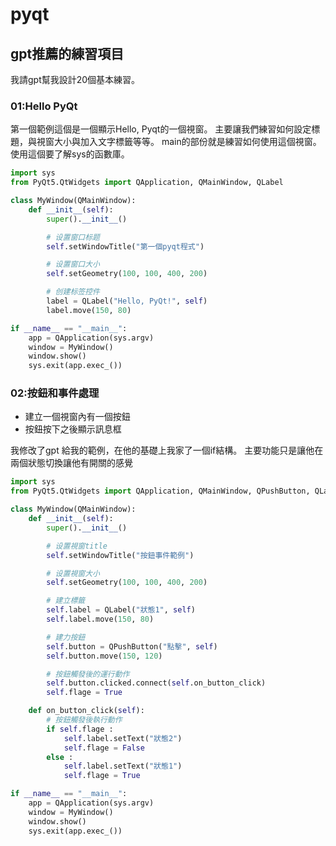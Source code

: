 # pyqt 

## gpt推薦的練習項目

我請gpt幫我設計20個基本練習。

### 01:Hello PyQt 

第一個範例這個是一個顯示Hello, Pyqt的一個視窗。
主要讓我們練習如何設定標題，與視窗大小與加入文字標籤等等。
main的部份就是練習如何使用這個視窗。
使用這個要了解sys的函數庫。
```py
import sys
from PyQt5.QtWidgets import QApplication, QMainWindow, QLabel

class MyWindow(QMainWindow):
    def __init__(self):
        super().__init__()

        # 设置窗口标题
        self.setWindowTitle("第一個pyqt程式")

        # 设置窗口大小
        self.setGeometry(100, 100, 400, 200)

        # 创建标签控件
        label = QLabel("Hello, PyQt!", self)
        label.move(150, 80)

if __name__ == "__main__":
    app = QApplication(sys.argv)
    window = MyWindow()
    window.show()
    sys.exit(app.exec_())

  ```

### 02:按鈕和事件處理 

- 建立一個視窗內有一個按鈕
- 按鈕按下之後顯示訊息框

我修改了gpt 給我的範例，在他的基礎上我家了一個if結構。
主要功能只是讓他在兩個狀態切換讓他有開關的感覺

```py
import sys
from PyQt5.QtWidgets import QApplication, QMainWindow, QPushButton, QLabel

class MyWindow(QMainWindow):
    def __init__(self):
        super().__init__()

        # 设置視窗title
        self.setWindowTitle("按鈕事件範例")

        # 设置視窗大小
        self.setGeometry(100, 100, 400, 200)

        # 建立標籤
        self.label = QLabel("狀態1", self)
        self.label.move(150, 80)

        # 建力按鈕
        self.button = QPushButton("點擊", self)
        self.button.move(150, 120)

        # 按鈕觸發後的運行動作
        self.button.clicked.connect(self.on_button_click)
        self.flage = True

    def on_button_click(self):
        # 按鈕觸發後執行動作
        if self.flage :
            self.label.setText("狀態2")
            self.flage = False
        else :
            self.label.setText("狀態1")
            self.flage = True

if __name__ == "__main__":
    app = QApplication(sys.argv)
    window = MyWindow()
    window.show()
    sys.exit(app.exec_())

```
